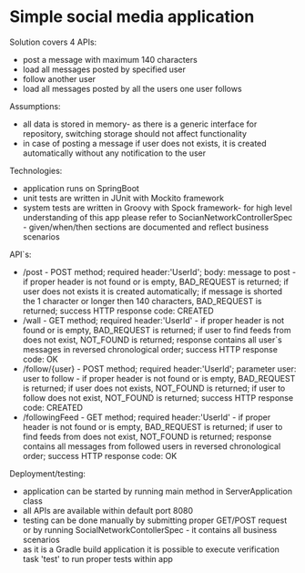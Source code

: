 # Simple social media application

Solution covers 4 APIs:

- post a message with maximum 140 characters
- load all messages posted by specified user
- follow another user
- load all messages posted by all the users one user follows

Assumptions:
- all data is stored in memory- as there is a generic interface for repository, switching storage should not affect functionality
- in case of posting a message if user does not exists, it is created automatically without any notification to the user

Technologies:
- application runs on SpringBoot
- unit tests are written in JUnit with Mockito framework
- system tests are written in Groovy with Spock framework- for high level understanding of this app please refer to SocianNetworkControllerSpec - given/when/then sections are documented and reflect business scenarios

API`s:
- /post - POST method; required header:'UserId'; body: message to post - if proper header is not found or is empty, BAD_REQUEST is returned; if user does not exists it is created automatically; if message is shorted the 1 character or longer then 140 characters, BAD_REQUEST is returned; success HTTP response code: CREATED
- /wall - GET method; required header:'UserId' - if proper header is not found or is empty, BAD_REQUEST is returned; if user to find feeds from does not exist, NOT_FOUND is returned; response contains all user`s messages in reversed chronological order; success HTTP response code: OK
- /follow/{user} - POST method; required header:'UserId'; parameter user: user to follow - if proper header is not found or is empty, BAD_REQUEST is returned; if user does not exists, NOT_FOUND is returned; if user to follow does not exist, NOT_FOUND is returned; success HTTP response code: CREATED
- /followingFeed - GET method; required header:'UserId' - if proper header is not found or is empty, BAD_REQUEST is returned; if user to find feeds from does not exist, NOT_FOUND is returned; response contains all messages from followed users in reversed chronological order; success HTTP response code: OK

Deployment/testing:
- application can be started by running main method in ServerApplication class
- all APIs are available within default port 8080
- testing can be done manually by submitting proper GET/POST request or by running SocialNetworkContollerSpec - it contains all business scenarios
- as it is a Gradle build application it is possible to execute verification task 'test' to run proper tests within app